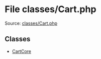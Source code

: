 File classes/Cart.php
=========

Source: [classes/Cart.php](https://github.com/PrestaShop/PrestaShop/blob/1.5.2.0/classes/Cart.php)


Classes
-------

* [CartCore](class.CartCore.md)

